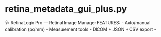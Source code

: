 # retina_metadata_gui_plus.py
🩺 RetinaLogix Pro — Retinal Image Manager  FEATURES: - Auto/manual calibration (px/mm) - Measurement tools - DICOM + JSON + CSV export - 

